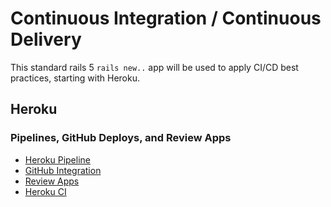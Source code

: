 # Continuous Integration / Continuous Delivery

This standard rails 5 `rails new..` app will be used to apply CI/CD best practices, starting with Heroku.

## Heroku
### Pipelines, GitHub Deploys, and Review Apps
* [Heroku Pipeline](https://devcenter.heroku.com/articles/pipelines)
* [GitHub Integration](https://devcenter.heroku.com/articles/github-integration)
* [Review Apps](https://devcenter.heroku.com/articles/github-integration-review-apps)
* [Heroku CI](https://devcenter.heroku.com/articles/heroku-ci)



